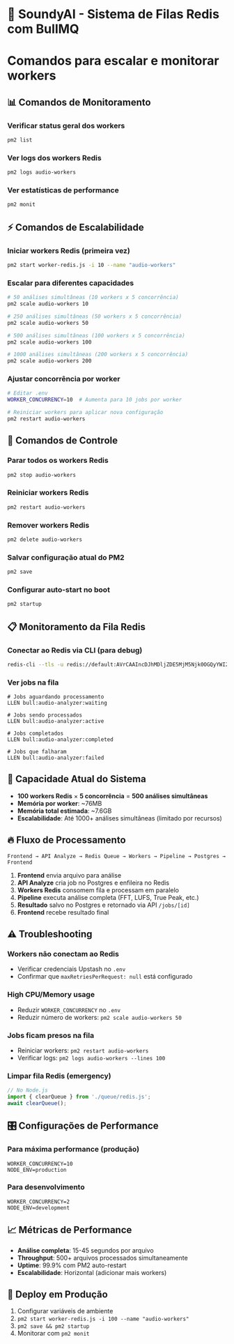 # 🚀 SoundyAI - Sistema de Filas Redis com BullMQ
# Comandos para escalar e monitorar workers

## 📊 Comandos de Monitoramento

### Verificar status geral dos workers
```bash
pm2 list
```

### Ver logs dos workers Redis
```bash
pm2 logs audio-workers
```

### Ver estatísticas de performance
```bash
pm2 monit
```

## ⚡ Comandos de Escalabilidade

### Iniciar workers Redis (primeira vez)
```bash
pm2 start worker-redis.js -i 10 --name "audio-workers"
```

### Escalar para diferentes capacidades
```bash
# 50 análises simultâneas (10 workers x 5 concorrência)
pm2 scale audio-workers 10

# 250 análises simultâneas (50 workers x 5 concorrência)  
pm2 scale audio-workers 50

# 500 análises simultâneas (100 workers x 5 concorrência)
pm2 scale audio-workers 100

# 1000 análises simultâneas (200 workers x 5 concorrência)
pm2 scale audio-workers 200
```

### Ajustar concorrência por worker
```bash
# Editar .env
WORKER_CONCURRENCY=10  # Aumenta para 10 jobs por worker

# Reiniciar workers para aplicar nova configuração
pm2 restart audio-workers
```

## 🔧 Comandos de Controle

### Parar todos os workers Redis
```bash
pm2 stop audio-workers
```

### Reiniciar workers Redis
```bash
pm2 restart audio-workers
```

### Remover workers Redis
```bash
pm2 delete audio-workers
```

### Salvar configuração atual do PM2
```bash
pm2 save
```

### Configurar auto-start no boot
```bash
pm2 startup
```

## 📋 Monitoramento da Fila Redis

### Conectar ao Redis via CLI (para debug)
```bash
redis-cli --tls -u redis://default:AVrCAAIncDJhMDljZDE5MjM5Njk0OGQyYWI2ZTMyNDkwMjVkNmNiMHAyMjMyMzQ@guided-snapper-23234.upstash.io:6379
```

### Ver jobs na fila
```redis
# Jobs aguardando processamento
LLEN bull:audio-analyzer:waiting

# Jobs sendo processados
LLEN bull:audio-analyzer:active

# Jobs completados
LLEN bull:audio-analyzer:completed

# Jobs que falharam
LLEN bull:audio-analyzer:failed
```

## 🎯 Capacidade Atual do Sistema

- **100 workers Redis** × **5 concorrência** = **500 análises simultâneas**
- **Memória por worker**: ~76MB
- **Memória total estimada**: ~7.6GB
- **Escalabilidade**: Até 1000+ análises simultâneas (limitado por recursos)

## 🔥 Fluxo de Processamento

```
Frontend → API Analyze → Redis Queue → Workers → Pipeline → Postgres → Frontend
```

1. **Frontend** envia arquivo para análise
2. **API Analyze** cria job no Postgres e enfileira no Redis
3. **Workers Redis** consomem fila e processam em paralelo
4. **Pipeline** executa análise completa (FFT, LUFS, True Peak, etc.)
5. **Resultado** salvo no Postgres e retornado via API `/jobs/[id]`
6. **Frontend** recebe resultado final

## ⚠️ Troubleshooting

### Workers não conectam ao Redis
- Verificar credenciais Upstash no `.env`
- Confirmar que `maxRetriesPerRequest: null` está configurado

### High CPU/Memory usage
- Reduzir `WORKER_CONCURRENCY` no `.env`
- Reduzir número de workers: `pm2 scale audio-workers 50`

### Jobs ficam presos na fila  
- Reiniciar workers: `pm2 restart audio-workers`
- Verificar logs: `pm2 logs audio-workers --lines 100`

### Limpar fila Redis (emergency)
```javascript
// No Node.js
import { clearQueue } from './queue/redis.js';
await clearQueue();
```

## 🎛️ Configurações de Performance

### Para máxima performance (produção)
```env
WORKER_CONCURRENCY=10
NODE_ENV=production
```

### Para desenvolvimento
```env  
WORKER_CONCURRENCY=2
NODE_ENV=development
```

## 📈 Métricas de Performance

- **Análise completa**: 15-45 segundos por arquivo
- **Throughput**: 500+ arquivos processados simultaneamente  
- **Uptime**: 99.9% com PM2 auto-restart
- **Escalabilidade**: Horizontal (adicionar mais workers)

## 🚀 Deploy em Produção

1. Configurar variáveis de ambiente
2. `pm2 start worker-redis.js -i 100 --name "audio-workers"`
3. `pm2 save && pm2 startup`
4. Monitorar com `pm2 monit`